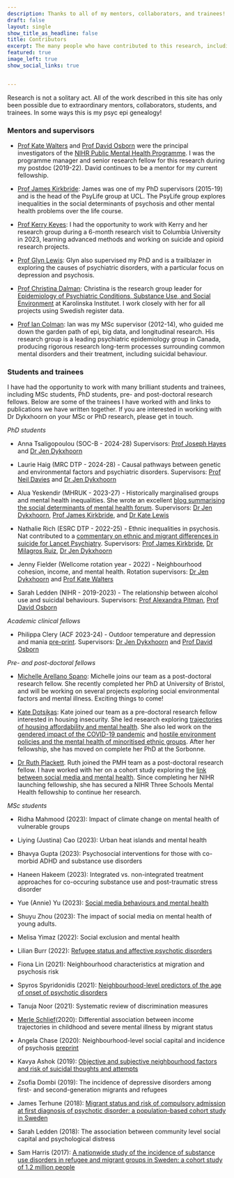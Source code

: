 ```yaml
---
description: Thanks to all of my mentors, collaborators, and trainees!
draft: false
layout: single
show_title_as_headline: false
title: Contributors
excerpt: The many people who have contributed to this research, including students, collaborators, and mentors [read more...]
featured: true
image_left: true
show_social_links: true


---
```


Research is not a solitary act. All of the work described in this site has only been possible due to extraordinary mentors, collaborators, students, and trainees. In some ways this is my psyc epi genealogy! 

### Mentors and supervisors
+ [Prof Kate Walters](https://iris.ucl.ac.uk/iris/browse/profile?upi=KWALT44) and [Prof David Osborn](https://www.ucl.ac.uk/psychiatry/people/david-osborn) were the principal investigators of the [NIHR Public Mental Health Programme](https://sphr.nihr.ac.uk/category/research/public-mental-health/). I was the programme manager and senior research fellow for this research during my postdoc (2019-22). David continues to be a mentor for my current fellowship. 

+ [Prof James Kirkbride](https://www.psylife.eu/): James was one of my PhD supervisors (2015-19) and is the head of the PsyLife group at UCL. The PsyLife group explores inequalities in the social determinants of psychosis and other mental health problems over the life course. 

+ [Prof Kerry Keyes](https://www.publichealth.columbia.edu/profile/katherine-m-keyes-phd): I had the opportunity to work with Kerry and her research group during a 6-month research visit to Columbia University in 2023, learning advanced methods and working on suicide and opioid research projects. 

+ [Prof Glyn Lewis](https://www.ucl.ac.uk/brain-sciences/people/professor-glyn-lewis): Glyn also supervised my PhD and is a trailblazer in exploring the causes of psychiatric disorders, with a particular focus on depression and psychosis. 

+ [Prof Christina Dalman](https://staff.ki.se/people/christina-dalman): Christina is the research group leader for [Epidemiology of Psychiatric Conditions, Substance Use, and Social Environment](https://ki.se/en/gph/epidemiology-of-psychiatric-conditions-substance-use-and-social-environment-epicss-0?pk_vid=f8a2915634b84b3d16980493427df1a9) at Karolinska Institutet. I work closely with her for all projects using Swedish register data. 

+ [Prof Ian Colman](http://www.psychepi.com/): Ian was my MSc supervisor (2012-14), who guided me down the garden path of epi, big data, and longitudinal research. His research group is a leading psychiatric epidemiology group in Canada, producing rigorous research long-term processes surrounding common mental disorders and their treatment, including suicidal behaviour.

### Students and trainees 
I have had the opportunity to work with many brilliant students and trainees, including MSc students, PhD students, pre- and post-doctoral research fellows. Below are some of the trainees I have worked with and links to publications we have written together. If you are interested in working with Dr Dykxhoorn on your MSc or PhD research, please get in touch. 


*PhD students*
+ Anna Tsaligopoulou (SOC-B - 2024-28) Supervisors: [Prof Joseph Hayes](https://profiles.ucl.ac.uk/29452) and [Dr Jen Dykxhoorn](https://profiles.ucl.ac.uk/53805-jennifer-dykxhoorn) 

+ Laurie Haig (MRC DTP - 2024-28) - Causal pathways between genetic and environmental factors and psychiatric disorders. Supervisors: [Prof Neil Davies](https://profiles.ucl.ac.uk/91595-neil-davies) and [Dr Jen Dykxhoorn](https://profiles.ucl.ac.uk/53805-jennifer-dykxhoorn) 

+ Alua Yeskendir (MHRUK - 2023-27) - Historically marginalised groups and mental health inequalities. She wrote an excellent [blog summarising the social determinants of mental health forum](https://transcendent-sprite-853b4c.netlify.app/blog/2024-sdmh-forum/). Supervisors: [Dr Jen Dykxhoorn]((https://profiles.ucl.ac.uk/53805-jennifer-dykxhoorn) ), [Prof James Kirkbride](https://profiles.ucl.ac.uk/43555), and [Dr Kate Lewis](https://profiles.ucl.ac.uk/58088-kate-lewis)

+ Nathalie Rich (ESRC DTP - 2022-25) - Ethnic inequalities in psychosis. Nat contributed to a [commentary on ethnic and migrant differences in suicide for Lancet Psychiatry](https://transcendent-sprite-853b4c.netlify.app/blog/2024-hiding-in-plain-sight/). Supervisors: [Prof James Kirkbride](https://profiles.ucl.ac.uk/43555), [Dr Milagros Ruiz](https://www.essex.ac.uk/people/RUIZM80700/Milagros-Ruiz), [Dr Jen Dykxhoorn](https://profiles.ucl.ac.uk/53805-jennifer-dykxhoorn) 

+ Jenny Fielder (Wellcome rotation year - 2022) - Neighbourhood cohesion, income, and mental health. Rotation supervisors: [Dr Jen Dykxhoorn]() and [Prof Kate Walters](https://profiles.ucl.ac.uk/9380-kate-walters)

+ Sarah Ledden (NIHR - 2019-2023) - The relationship between alcohol use and suicidal behaviours. Supervisors: [Prof Alexandra Pitman](), [Prof David Osborn](https://profiles.ucl.ac.uk/11452) 


*Academic clinical fellows*
+ Philippa Clery (ACF 2023-24) - Outdoor temperature and depression and mania [pre-print](https://www.medrxiv.org/content/10.1101/2024.10.10.24315229v1). Supervisors:  [Dr Jen Dykxhoorn](https://profiles.ucl.ac.uk/53805-jennifer-dykxhoorn) and [Prof David Osborn](https://profiles.ucl.ac.uk/11452)


*Pre- and post-doctoral fellows*
+ [Michelle Arellano Spano](https://orcid.org/0000-0001-7100-7099): Michelle joins our team as a post-doctoral research fellow. She recently completed her PhD at University of Bristol, and will be working on several projects exploring social environmental factors and mental illness. Exciting things to come!  

+ [Kate Dotsikas](https://sphr.nihr.ac.uk/trainee/kate-dotsikas/): Kate joined our team as a pre-doctoral research fellow interested in housing insecurity. She led research exploring [trajectories of housing affordability and mental health](https://link.springer.com/article/10.1007/s00127-022-02314-x). She also led work on the [gendered impact of the COVID-19 pandemic](https://journals.plos.org/plosone/article?id=10.1371/journal.pone.0283514) and [hostile environment policies and the mental health of minoritised ethnic groups](https://transcendent-sprite-853b4c.netlify.app/blog/2024-hostile-env-kate/). After her fellowship, she has moved on complete her PhD at the Sorbonne. 

+ [Dr Ruth Plackett](https://sphr.nihr.ac.uk/news-and-events/behind-the-research-ruth-plackett/). Ruth joined the PMH team as a post-doctoral research fellow. I have worked with her on a cohort study exploring the [link between social media and mental health](https://transcendent-sprite-853b4c.netlify.app/blog/2023-social-media/). Since completing her NIHR launching fellowship, she has secured a NIHR Three Schools Mental Health fellowship to continue her research. 


*MSc students* 

+ Ridha Mahmood (2023): Impact of climate change on mental health of vulnerable groups

+ Liying (Justina) Cao (2023): Urban heat islands and mental health

+ Bhavya Gupta (2023): Psychosocial interventions for those with co-morbid ADHD and substance use disorders

+ Haneen Hakeem (2023): Integrated vs. non-integrated treatment approaches for co-occuring substance use and post-traumatic stress disorder 

+ Yue (Annie) Yu (2023): [Social media behaviours and mental health](https://www.mentalhealthepi.com/blog/2024-social-media-type/)

+ Shuyu Zhou (2023): The impact of social media on mental health of young adults. 

+ Melisa Yimaz (2022): Social exclusion and mental health 

+ Lilian Burr (2022): [Refugee status and affective psychotic disorders](https://transcendent-sprite-853b4c.netlify.app/blog/2024-aff-disorders/)

+ Fiona Lin (2021): Neighbourhood characteristics at migration and psychosis risk 

+ Spyros Spyridonidis (2021): [Neighbourhood-level predictors of the age of onset of psychotic disorders](https://transcendent-sprite-853b4c.netlify.app/blog/2023-dep-traj/) 

+ Tanuja Noor (2021): Systematic review of discrimination measures

+ [Merle Schlief](https://iris.ucl.ac.uk/iris/browse/profile?upi=MMSCH77)(2020): Differential association between income trajectories in childhood and severe mental illness by migrant status

+ Angela Chase (2020): Neighbourhood-level social capital and incidence of psychosis [preprint](https://osf.io/preprints/psyarxiv/269rx/)

+ Kavya Ashok (2019): [Objective and subjective neighbourhood factors and risk of suicidal thoughts and attempts](https://transcendent-sprite-853b4c.netlify.app/blog/2022-neigh-sui/)

+ Zsofia Dombi (2019): The incidence of depressive disorders among first- and second-generation migrants and refugees

+ James Terhune (2018): [Migrant status and risk of compulsory admission at first diagnosis of psychotic disorder: a population-based cohort study in Sweden](https://transcendent-sprite-853b4c.netlify.app/blog/2021-comp-care/)

+ Sarah Ledden (2018): The association between community level social capital and psychological distress

+ Sam Harris (2017):  [A nationwide study of the incidence of substance use disorders in refugee and migrant groups in Sweden: a cohort study of 1.2 million people](https://transcendent-sprite-853b4c.netlify.app/blog/2020-sud-ptsd-mig/)

